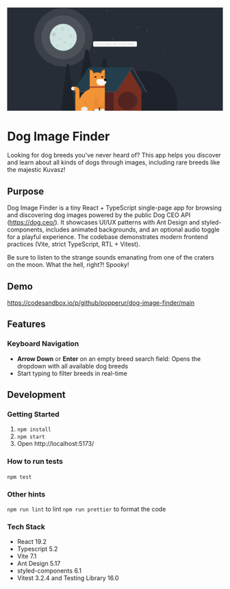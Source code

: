![Banner](docs/images/banner.png)

# Dog Image Finder

Looking for dog breeds you've never heard of? This app helps you discover and learn about all kinds of dogs through
images, including rare breeds like the majestic Kuvasz!

## Purpose
Dog Image Finder is a tiny React + TypeScript single-page app for browsing and discovering dog images powered by the public Dog CEO API (https://dog.ceo/). It showcases UI/UX patterns with Ant Design and styled-components, includes animated backgrounds, and an optional audio toggle for a playful experience. The codebase demonstrates modern frontend practices (Vite, strict TypeScript, RTL + Vitest).


Be sure to listen to the strange sounds emanating from one of the craters on the moon. What the hell, right?! 
Spooky!

## Demo

https://codesandbox.io/p/github/popperur/dog-image-finder/main

## Features

### Keyboard Navigation
- **Arrow Down** or **Enter** on an empty breed search field: Opens the dropdown with all available dog breeds
- Start typing to filter breeds in real-time

## Development

### Getting Started

1. `npm install`
2. `npm start`
3. Open http://localhost:5173/

### How to run tests

`npm test`

### Other hints

`npm run lint` to lint
`npm run prettier` to format the code

### Tech Stack

- React 19.2
- Typescript 5.2
- Vite 7.1
- Ant Design 5.17
- styled-components 6.1
- Vitest 3.2.4 and Testing Library 16.0
